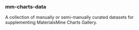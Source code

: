 ### mm-charts-data

A collection of manually or semi-manually curated datasets for supplementing MaterialsMine Charts Gallery.